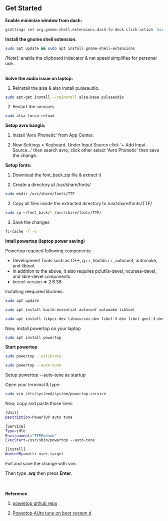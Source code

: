 ## Get Started

<b> Enable minimize window from dash: </b> <br>

```bash
gsettings set org.gnome.shell.extensions.dash-to-dock click-action 'minimize-or-previews'
```

<b> Install the gnome shell extension: </b>

```bash
sudo apt update && sudo apt install gnome-shell-extensions
```
*[Note]*: enable the clipboard indecator & net speed simplifies for personal use.<br><br>

<b> Solve the audio issue on laptop: </b>

1. Reinstall the alsa & also install pulseaudio. <br>

```bash
sudo apt-get install --reinstall alsa-base pulseaudio
```

2. Restart the services. <br>

```bash
sudo alsa force-reload
```

<b> Setup avro bangla: </b> <br>

1. Install 'Avro Phonetic' from App Center. <br>

2. Now Settings > Keyboard. Under Input Source click '+ Add Input Source...' then search avro, click other select 'Avro Phonetic' then save the change. <br>

<b> Setup fonts: </b>

1. Download the font_back.zip file & extract it <br>

3. Create a directory at /usr/share/fonts/

```bash
sudo mkdir /usr/share/fonts/TTF
```

2. Copy all files inside the extracted directory to /usr/share/fonts/TTF/

```bash
sudo cp ~/font_back/* /usr/share/fonts/TTF/
```

3. Save the changes<br>

```bash
fc-cache -f -v
```

<b> Intall powertop (laptop power saving)</b>

<p> Powertop required following components: </p>

<ul>
    <li> Development Tools such as C++, g++, libstdc++, autoconf, automake, and libtool.</li>
    <li>In addition to the above, it also requires pciutils-devel, ncurses-devel, and libnl-devel components.</li>
    <li>kernel version => 2.6.38</li>
</ul>

 Installing reequired libraries: 

```bash
sudo apt update
```

```bash
sudo apt install build-essential autoconf automake libtool
```
```bash
sudo apt install libpci-dev libncurses-dev libnl-3-dev libnl-genl-3-dev
```

Now, install powertop on your laptop

```bash
sudo apt install powertop
```

<b> Start powertop </b>

```bash
sudo powertop --calibrate
```

```bash
sudo powertop --auto-tune
```

<p> Setup powertop --auto-tune as startup </b>

Open your terminal & type:

```bash
sudo vim /etc/systemd/system/powertop.service
```

Now, copy and paste those lines: 

```bash
[Unit]
Description=PowerTOP auto tune

[Service]
Type=idle
Environment="TERM=dumb"
ExecStart=/usr/sbin/powertop --auto-tune

[Install]
WantedBy=multi-user.target
```
<p> Exit and save the change with vim: </p> 
Then type <b>:wq</b> then press <b>Enter</b>. <br>


<br><br><b> Reference </b>

1. <a href='https://github.com/fenrus75/powertop'>powertop github repo</a>

2. <a href='https://forums.linuxmint.com/viewtopic.php?t=232654'>Powertop AUto tune on boot system d</a>




